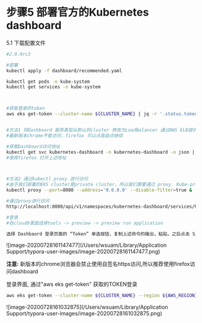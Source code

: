 # 步骤5 部署官方的Kubernetes dashboard

5.1 下载配置文件

```bash
#2.0.0rc3

#部署
kubectl apply -f dashboard/recommended.yaml

kubectl get pods -n kube-system
kubectl get services -n kube-system



#获取登录的token
aws eks get-token --cluster-name ${CLUSTER_NAME} | jq -r '.status.token'


#方法1 将Dashboard 服务类型从默认的cluster 修改为LoadBalancer 通过AWS ELB提供对外服务,生产系统不推荐
#最新版本chrome不能访问，firefox 可以点高级点继续

#获取Dashboard访问地址
kubectl get svc kubernetes-dashboard -n kubernetes-dashboard -o json |  jq -r '.status.loadBalancer.ingress[].hostname'
#使用firefox 打开上述地址



#方法2 通过kubectl proxy 进行访问
#由于我们部署的EKS cluster是private cluster，所以我们需要通过 proxy. Kube-proxy进行访问Dashboard
kubectl proxy --port=8080 --address='0.0.0.0' --disable-filter=true &

#通过proxy进行访问
http://localhost:8080/api/v1/namespaces/kubernetes-dashboard/services/https:kubernetes-dashboard:/proxy/#!/login

#登录
#在cloud9里面选择tools -> preview -> preview run application

选择 Dashbaord 登录页面的 “Token” 单选按钮，复制上述命令的输出，粘贴，之后点击 Sign In。


```



![image-20200728161147477](/Users/wsuam/Library/Application Support/typora-user-images/image-20200728161147477.png)



**注意:** 新版本的chrome浏览器会禁止使用自签名https访问,所以推荐使用firefox访问dashboard

登录界面, 通过"aws eks get-token" 获取的TOKEN登录

```bash
aws eks get-token --cluster-name ${CLUSTER_NAME} --region ${AWS_REGION} | jq -r '.status.token'
```

![image-20200728161032875](/Users/wsuam/Library/Application Support/typora-user-images/image-20200728161032875.png)